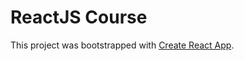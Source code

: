 # ReactJS Course


This project was bootstrapped with [Create React App](https://github.com/facebook/create-react-app).
